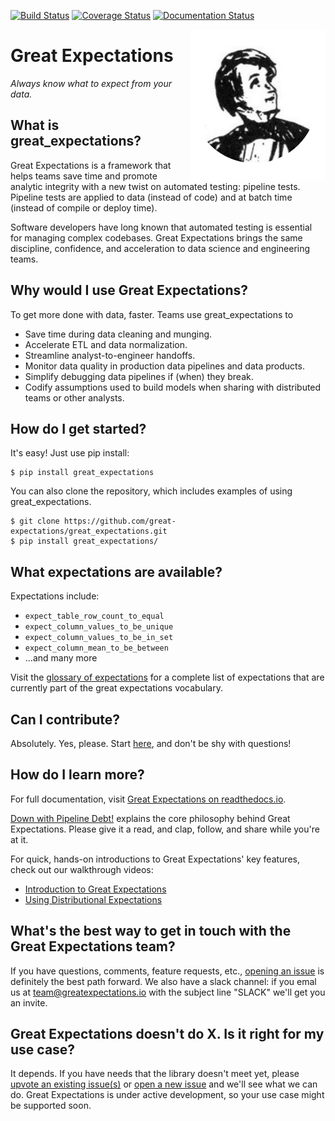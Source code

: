 [![Build Status](https://travis-ci.org/great-expectations/great_expectations.svg?branch=develop)](https://travis-ci.org/great-expectations/great_expectations)
[![Coverage Status](https://coveralls.io/repos/github/great-expectations/great_expectations/badge.svg?branch=develop)](https://coveralls.io/github/great-expectations/great_expectations?branch=develop)
[![Documentation Status](https://readthedocs.org/projects/great-expectations/badge/?version=latest)](http://great-expectations.readthedocs.io/en/latest/?badge=latest)

<img align="right" src="./generic_dickens_protagonist.png">

Great Expectations
================================================================================

*Always know what to expect from your data.*


What is great_expectations?
--------------------------------------------------------------------------------

Great Expectations is a framework that helps teams save time and promote analytic integrity with a new twist on automated testing: pipeline tests. Pipeline tests are applied to data (instead of code) and at batch time (instead of compile or deploy time).

Software developers have long known that automated testing is essential for managing complex codebases. Great Expectations brings the same discipline, confidence, and acceleration to data science and engineering teams.


Why would I use Great Expectations?
--------------------------------------------------------------------------------

To get more done with data, faster. Teams use great_expectations to

* Save time during data cleaning and munging.
* Accelerate ETL and data normalization.
* Streamline analyst-to-engineer handoffs.
* Monitor data quality in production data pipelines and data products.
* Simplify debugging data pipelines if (when) they break.
* Codify assumptions used to build models when sharing with distributed teams or other analysts.

How do I get started?
--------------------------------------------------------------------------------

It's easy! Just use pip install:


    $ pip install great_expectations

You can also clone the repository, which includes examples of using great_expectations.

    $ git clone https://github.com/great-expectations/great_expectations.git
    $ pip install great_expectations/

What expectations are available?
--------------------------------------------------------------------------------

Expectations include:
- `expect_table_row_count_to_equal`
- `expect_column_values_to_be_unique`
- `expect_column_values_to_be_in_set`
- `expect_column_mean_to_be_between`
- ...and many more

Visit the [glossary of expectations](http://great-expectations.readthedocs.io/en/latest/glossary.html) for a complete list of expectations that are currently part of the great expectations vocabulary.

Can I contribute?
--------------------------------------------------------------------------------
Absolutely. Yes, please. Start [here](https://github.com/great-expectations/great_expectations/blob/develop/CONTRIBUTING.md), and don't be shy with questions!


How do I learn more?
--------------------------------------------------------------------------------

For full documentation, visit [Great Expectations on readthedocs.io](http://great-expectations.readthedocs.io/en/latest/).

[Down with Pipeline Debt!](https://medium.com/@expectgreatdata/down-with-pipeline-debt-introducing-great-expectations-862ddc46782a) explains the core philosophy behind Great Expectations. Please give it a read, and clap, follow, and share while you're at it.

For quick, hands-on introductions to Great Expectations' key features, check out our walkthrough videos:

* [Introduction to Great Expectations](https://www.youtube.com/watch?v=-_0tG7ACNU4)
* [Using Distributional Expectations](https://www.youtube.com/watch?v=l3DYPVZAUmw&t=20s)


What's the best way to get in touch with the Great Expectations team?
--------------------------------------------------------------------------------

If you have questions, comments, feature requests, etc., [opening an issue](https://github.com/great-expectations/great_expectations/issues/new) is definitely the best path forward. We also have a slack channel: if you emal us at <team@greatexpectations.io> with the subject line "SLACK" we'll get you an invite.


Great Expectations doesn't do X. Is it right for my use case?
--------------------------------------------------------------------------------

It depends. If you have needs that the library doesn't meet yet, please [upvote an existing issue(s)](https://github.com/great-expectations/great_expectations/issues) or [open a new issue](https://github.com/great-expectations/great_expectations/issues/new) and we'll see what we can do. Great Expectations is under active development, so your use case might be supported soon.
